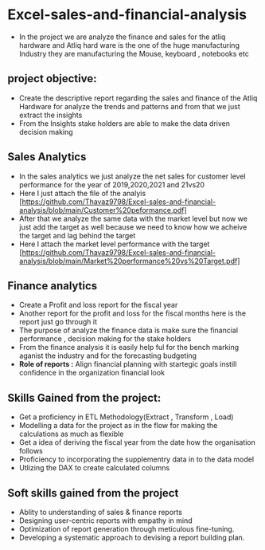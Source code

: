 # Excel-sales-and-financial-analysis
-  In the project we are analyze the finance and sales for the atliq hardware and Atliq hard ware is the one of the huge manufacturing Industry
   they are manufacturing the Mouse, keyboard , notebooks etc 

## project objective:
- Create the descriptive report regarding the sales and finance of the Atliq Hardware for analyze the trends and patterns and from that we just extract the insights
- From the Insights stake holders are able to make the data driven decision making 

## Sales Analytics
 - In the sales analytics we just analyze the net sales for customer level performance for  the year of 2019,2020,2021 and 21vs20
 -  Here I just attach the file of the analyis [https://github.com/Thavaz9798/Excel-sales-and-financial-analysis/blob/main/Customer%20peformance.pdf]
 - After that we analyze the same data with the market level but now we just add the target as well because we need to know how we 
   acheive the target and lag behind the target 
 - Here I attach the market level performance with the target [https://github.com/Thavaz9798/Excel-sales-and-financial-analysis/blob/main/Market%20performance%20vs%20Target.pdf]

## Finance analytics
 - Create a Profit and loss report for the fiscal year
 - Another report for the profit and loss for the fiscal months here is the report just go through it
 - The purpose of analyze the finance data is make sure the financial performance , decision making for the stake holders
 - From the finance analysis it is easily help ful for the bench marking aganist the industry and for the forecasting budgeting
 - **Role of reports :** Align financial planning with startegic goals instill confidence in the organization financial look

  ## Skills Gained from the project:
  - Get a proficiency in ETL Methodology(Extract , Transform , Load)
  - Modelling a data for the project as in the flow for making the calculations as much as flexible
  - Get a idea of deriving the fiscal year from the date how the organisation follows
  - Proficiency to incorporating the supplementry data in to the data model
  - Utlizing the DAX to create calculated columns

 ## Soft skills gained from the project 
 - Ablity to understanding of sales & finance reports
 - Designing user-centric reports with empathy in mind
 - Optimization of report generation through meticulous fine-tuning.
 - Developing a systematic approach to devising a report building plan.
